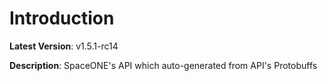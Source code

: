 # Introduction

**Latest Version**: v1.5.1-rc14


**Description**: SpaceONE's API which auto-generated from API's Protobuffs


